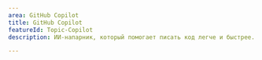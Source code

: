 ```yaml
---
area: GitHub Copilot
title: GitHub Copilot
featureId: Topic-Copilot
description: ИИ-напарник, который помогает писать код легче и быстрее.

---
```



